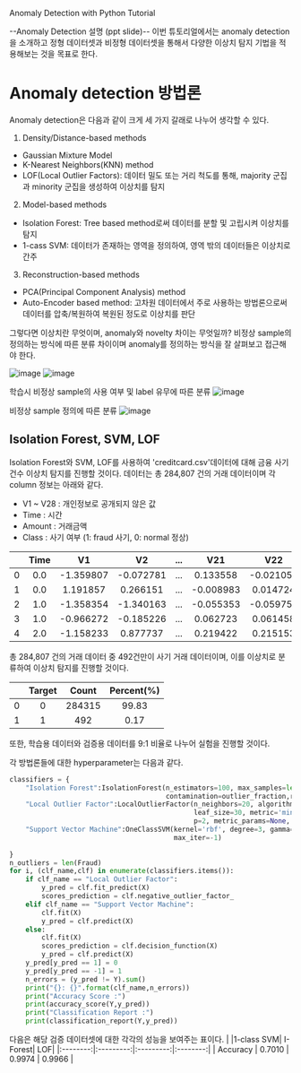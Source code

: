Anomaly Detection with Python Tutorial

--Anomaly Detection 설명 (ppt slide)--
이번 튜토리얼에서는 anomaly detection을 소개하고 정형 데이터셋과 비정형 데이터셋을 통해서 다양한 이상치 탐지 기법을 적용해보는 것을 목표로 한다.

# Anomaly detection 방법론
Anomaly detection은 다음과 같이 크게 세 가지 갈래로 나누어 생각할 수 있다.

1. Density/Distance-based methods
  * Gaussian Mixture Model
  * K-Nearest Neighbors(KNN) method
  * LOF(Local Outlier Factors): 데이터 밀도 또는 거리 척도를 통해, majority 군집과 minority 군집을 생성하여 이상치를 탐지

2. Model-based methods
  * Isolation Forest: Tree based method로써 데이터를 분할 및 고립시켜 이상치를 탐지
  * 1-cass SVM: 데이터가 존재하는 영역을 정의하여, 영역 밖의 데이터들은 이상치로 간주

3. Reconstruction-based methods
  * PCA(Principal Component Analysis) method
  * Auto-Encoder based method: 고차원 데이터에서 주로 사용하는 방법론으로써 데이터를 압축/복원하여 복원된 정도로 이상치를 판단


그렇다면 이상치란 무엇이며, anomaly와 novelty 차이는 무엇일까?
비정상 sample의 정의하는 방식에 따른 분류 차이이며 anomaly를 정의하는 방식을 잘 살펴보고 접근해야 한다.

![image](https://user-images.githubusercontent.com/115562646/202421720-309a11b5-dcb4-4be6-839d-46a895a3f5a2.png)
![image](https://user-images.githubusercontent.com/115562646/202422594-a5ab82c1-0073-40ac-a3f7-307c04d230f4.png)




학습시 비정상 sample의 사용 여부 및 label 유무에 따른 분류
![image](https://user-images.githubusercontent.com/115562646/202421786-fee8b044-9838-4524-8272-6fa6ed53a888.png)

비정상 sample 정의에 따른 분류
![image](https://user-images.githubusercontent.com/115562646/202421804-9384d645-4cc9-447e-a2a2-972763d96432.png)





## Isolation Forest, SVM, LOF

Isolation Forest와 SVM, LOF를 사용하여 'creditcard.csv'데이터에 대해 금융 사기 건수 이상치 탐지를 진행할 것이다.
데이터는 총 284,807 건의 거래 데이터이며 각 column 정보는 아래와 같다.

   * V1 ~ V28 : 개인정보로 공개되지 않은 값
   * Time : 시간
   * Amount : 거래금액
   * Class : 사기 여부 (1: fraud 사기, 0: normal 정상) 

|   |  Time |        V1|        V2|...|        V21|        V22|   Amount|  Class|
|:-:|:-----:|:--------:|:--------:|:-:|:---------:|:---------:|:-------:|:-----:|
| 0 |  0.0  | -1.359807| -0.072781|...|   0.133558|  -0.021053|  149.62 |   0   |
| 1 |  0.0  |  1.191857|  0.266151|...|  -0.008983|   0.014724|    2.69 |   0   |
| 2 |  1.0  | -1.358354| -1.340163|...|  -0.055353|  -0.059752|  378.66 |   0   |
| 3 |  1.0  | -0.966272| -0.185226|...|   0.062723|   0.061458|  123.50 |   0   |
| 4 |  2.0  | -1.158233|  0.877737|...|   0.219422|   0.215153|   69.99 |   0   |



총 284,807 건의 거래 데이터 중 492건만이 사기 거래 데이터이며, 이를 이상치로 분류하여 이상치 탐지를 진행할 것이다.

|   |  Target |        Count|        Percent(%)|
|:-:|:-------:|:-----------:|:----------------:|
| 0 |    0    |       284315|             99.83|
| 1 |    1    |          492|              0.17|

또한, 학습용 데이터와 검증용 데이터를 9:1 비율로 나누어 실험을 진행할 것이다.



각 방법론들에 대한 hyperparameter는 다음과 같다.

```python
classifiers = {
    "Isolation Forest":IsolationForest(n_estimators=100, max_samples=len(X), 
                                       contamination=outlier_fraction,random_state=state, verbose=0),
    "Local Outlier Factor":LocalOutlierFactor(n_neighbors=20, algorithm='auto', 
                                              leaf_size=30, metric='minkowski',
                                              p=2, metric_params=None, contamination=outlier_fraction),
    "Support Vector Machine":OneClassSVM(kernel='rbf', degree=3, gamma=0.1,nu=0.05, 
                                         max_iter=-1)
   
}
n_outliers = len(Fraud)
for i, (clf_name,clf) in enumerate(classifiers.items()):
    if clf_name == "Local Outlier Factor":
        y_pred = clf.fit_predict(X)
        scores_prediction = clf.negative_outlier_factor_
    elif clf_name == "Support Vector Machine":
        clf.fit(X)
        y_pred = clf.predict(X)
    else:    
        clf.fit(X)
        scores_prediction = clf.decision_function(X)
        y_pred = clf.predict(X)
    y_pred[y_pred == 1] = 0
    y_pred[y_pred == -1] = 1
    n_errors = (y_pred != Y).sum()
    print("{}: {}".format(clf_name,n_errors))
    print("Accuracy Score :")
    print(accuracy_score(Y,y_pred))
    print("Classification Report :")
    print(classification_report(Y,y_pred))
```

다음은 해당 검증 데이터셋에 대한 각각의 성능을 보여주는 표이다.
|          |1-class SVM|   I-Forest|       LOF|
|:--------:|:---------:|:---------:|:--------:|
| Accuracy |   0.7010  |   0.9974  |  0.9966  |






